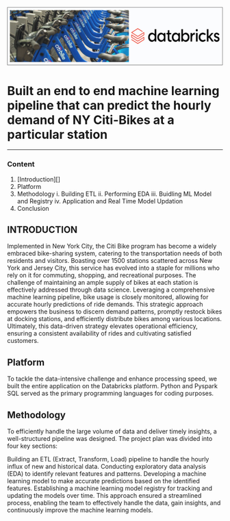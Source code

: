 <img src="https://raw.githubusercontent.com/skswar/NYCitibike_Demand_Prediction_ML_Pipeline/master/img/logo_main.png" width="1600" title="CitiBike Nyc and DataBricks">

 # Built an end to end machine learning pipeline that can predict the hourly demand of NY Citi-Bikes at a particular station
--------------------------------------------------------------------------------------------------------------------------------------------------

### Content
1. [Introduction][]
2. Platform
3. Methodology
     i.   Building ETL
     ii.  Performing EDA
     iii. Buidling ML Model and Registry
     iv.  Application and Real Time Model Updation
4. Conclusion

## INTRODUCTION
Implemented in New York City, the Citi Bike program has become a widely embraced bike-sharing system, catering to the transportation needs of both residents and visitors. Boasting over 1500 stations scattered across New York and Jersey City, this service has evolved into a staple for millions who rely on it for commuting, shopping, and recreational purposes. The challenge of maintaining an ample supply of bikes at each station is effectively addressed through data science. Leveraging a comprehensive machine learning pipeline, bike usage is closely monitored, allowing for accurate hourly predictions of ride demands. This strategic approach empowers the business to discern demand patterns, promptly restock bikes at docking stations, and efficiently distribute bikes among various locations. Ultimately, this data-driven strategy elevates operational efficiency, ensuring a consistent availability of rides and cultivating satisfied customers.

## Platform
To tackle the data-intensive challenge and enhance processing speed, we built the entire application on the Databricks platform. Python and Pyspark SQL served as the primary programming languages for coding purposes.

## Methodology
To efficiently handle the large volume of data and deliver timely insights, a well-structured pipeline was designed. The project plan was divided into four key sections:

Building an ETL (Extract, Transform, Load) pipeline to handle the hourly influx of new and historical data.
Conducting exploratory data analysis (EDA) to identify relevant features and patterns.
Developing a machine learning model to make accurate predictions based on the identified features.
Establishing a machine learning model registry for tracking and updating the models over time.
This approach ensured a streamlined process, enabling the team to effectively handle the data, gain insights, and continuously improve the machine learning models.
